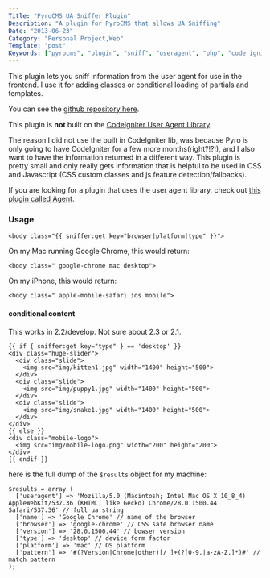 ```yaml
---
Title: "PyroCMS UA Sniffer Plugin"
Description: "A plugin for PyroCMS that allows UA Sniffing"
Date: "2013-06-23"
Category: "Personal Project,Web"
Template: "post"
Keywords: ["pyrocms", "plugin", "sniff", "useragent", "php", "code igniter"]
---
```


This plugin lets you sniff information from the user agent for use in the frontend. I use it for adding classes or conditional loading of partials and templates.

You can see the [github repository here](https://github.com/james2doyle/pyro-sniffer-plugin "pyro-sniffer-plugin github").

This plugin is **not** built on the [CodeIgniter User Agent Library](http://ellislab.com/codeigniter/user-guide/libraries/user_agent.html).

The reason I did not use the built in CodeIgniter lib, was because Pyro is only going to have CodeIgniter for a few more months(right?!?!), and I also want to have the information returned in a different way. This plugin is pretty small and only really gets information that is helpful to be used in CSS and Javascript (CSS custom classes and js feature detection/fallbacks).

If you are looking for a plugin that uses the user agent library, check out [this plugin called Agent](https://www.pyrocms.com/store/details/agent_plugin).

### [](#usage)Usage

    <body class="{{ sniffer:get key="browser|platform|type" }}">

On my Mac running Google Chrome, this would return:

    <body class=" google-chrome mac desktop">

On my iPhone, this would return:

    <body class=" apple-mobile-safari ios mobile">

#### [](#conditional-content)conditional content

This works in 2.2/develop. Not sure about 2.3 or 2.1.

    {{ if { sniffer:get key="type" } == 'desktop' }}
    <div class="huge-slider">
      <div class="slide">
        <img src="img/kitten1.jpg" width="1400" height="500">
      </div>
      <div class="slide">
        <img src="img/puppy1.jpg" width="1400" height="500">
      </div>
      <div class="slide">
        <img src="img/snake1.jpg" width="1400" height="500">
      </div>
    </div>
    {{ else }}
    <div class="mobile-logo">
      <img src="img/mobile-logo.png" width="200" height="200">
    </div>
    {{ endif }}

here is the full dump of the `$results` object for my machine:

    $results = array (
      ['useragent'] => 'Mozilla/5.0 (Macintosh; Intel Mac OS X 10_8_4) AppleWebKit/537.36 (KHTML, like Gecko) Chrome/28.0.1500.44 Safari/537.36' // full ua string
      ['name'] => 'Google Chrome' // name of the browser
      ['browser'] => 'google-chrome' // CSS safe browser name
      ['version'] => '28.0.1500.44' // bowser version
      ['type'] => 'desktop' // device form factor
      ['platform'] => 'mac' // OS platform
      ['pattern'] => '#(?Version|Chrome|other)[/ ]+(?[0-9.|a-zA-Z.]*)#' // match pattern
    );
